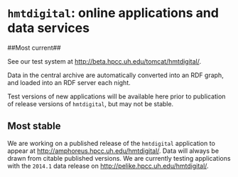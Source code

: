 # `hmtdigital`: online applications and data services #

##Most current##

See our test system at <http://beta.hpcc.uh.edu/tomcat/hmtdigital/>.

Data in the central archive are automatically converted into an RDF graph, and loaded into an RDF server  each night.  

Test versions of new applications will be available here prior to publication of release versions of `hmtdigital`, but may not be stable.


## Most stable ##

We are working on a published release of the `hmtdigital` application to appear at <http://amphoreus.hpcc.uh.edu/hmtdigital/>.  Data will always be drawn from citable published  versions.   We are currently testing applications with the `2014.1` data release on <http://pelike.hpcc.uh.edu/hmtdigital/>.